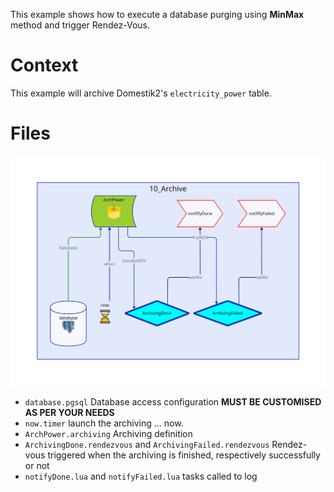 This example shows how to execute a database purging using **MinMax** method and trigger Rendez-Vous.

# Context

This example will archive Domestik2's `electricity_power` table.

# Files

![Objects in this example](Diagram.svg)

- `database.pgsql` Database access configuration **MUST BE CUSTOMISED AS PER YOUR NEEDS**
- `now.timer` launch the archiving ... now.
- `ArchPower.archiving` Archiving definition
- `ArchivingDone.rendezvous` and `ArchivingFailed.rendezvous` Rendez-vous triggered when the archiving is finished, respectively successfully or not
- `notifyDone.lua` and `notifyFailed.lua` tasks called to log
